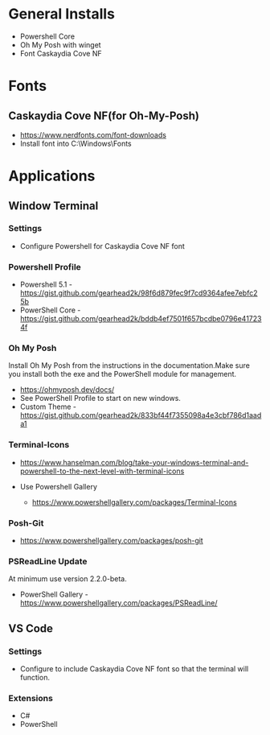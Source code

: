 # General Installs
* Powershell Core
* Oh My Posh with winget
* Font Caskaydia Cove NF

# Fonts
## Caskaydia Cove NF(for Oh-My-Posh)

  * https://www.nerdfonts.com/font-downloads
  * Install font into C:\Windows\Fonts

# Applications

## Window Terminal

### Settings 

  * Configure Powershell for Caskaydia Cove NF font

### Powershell Profile

  * Powershell 5.1 - https://gist.github.com/gearhead2k/98f6d879fec9f7cd9364afee7ebfc25b
  * PowerShell Core - https://gist.github.com/gearhead2k/bddb4ef7501f657bcdbe0796e417234f
  
### Oh My Posh
  
  Install Oh My Posh from the instructions in the documentation.Make sure you install both the exe and the PowerShell module for management.
  * https://ohmyposh.dev/docs/
  * See PowerShell Profile to start on new windows.
  * Custom Theme - https://gist.github.com/gearhead2k/833bf44f7355098a4e3cbf786d1aada1
  
### Terminal-Icons
  * https://www.hanselman.com/blog/take-your-windows-terminal-and-powershell-to-the-next-level-with-terminal-icons
  
  * Use Powershell Gallery
    * https://www.powershellgallery.com/packages/Terminal-Icons

### Posh-Git
  * https://www.powershellgallery.com/packages/posh-git

### PSReadLine Update

At minimum use version 2.2.0-beta.

* PowerShell Gallery - https://www.powershellgallery.com/packages/PSReadLine/

## VS Code

### Settings
  * Configure to include Caskaydia Cove NF font so that the terminal will function.

### Extensions
  * C#
  * PowerShell